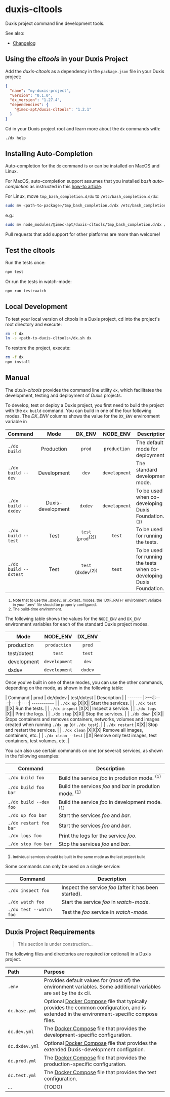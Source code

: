 # duxis-cltools

Duxis project command line development tools.

See also:

- [Changelog](CHANGELOG.md)



## Using the _cltools_ in your Duxis Project

Add the _duxis-cltools_ as a dependency in the `package.json` file in your Duxis project:

```json
{
  "name": "my-duxis-project",
  "version": "0.1.0",
  "dx_version": "1.27.4",
  "dependencies": {
    "@imec-apt/duxis-cltools": "1.2.1"
  }
}
```

Cd in your Duxis project root and learn more about the `dx` commands with:

```bash
./dx help
```



## Installing Auto-Completion

Auto-completion for the `dx` command is or can be installed on MacOS and Linux.

For MacOS, auto-completion support assumes that you installed _bash auto-completion_ as instructed in this [how-to article](https://iminds.atlassian.net/wiki/spaces/developers/pages/83132417).

For Linux, move `tmp_bash_completion.d/dx` to `/etc/bash_completion.d/dx`:

```bash
sudo mv <path-to-package>/tmp_bash_completion.d/dx /etc/bash_completion.d/dx
```

e.g.:

```bash
sudo mv node_modules/@imec-apt/duxis-cltools/tmp_bash_completion.d/dx /etc/bash_completion.d/dx
```

Pull requests that add support for other platforms are more than welcome!



## Test the cltools

Run the tests once:

```bash
npm test
```

Or run the tests in watch-mode:

```bash
npm run test:watch
```



## Local Development

To test your local version of cltools in a Duxis project, cd into the project's root directory and
execute:

```bash
rm -f dx
ln -s <path-to-duxis-cltools>/dx.sh dx
```

To restore the project, execute:

```bash
rm -f dx
npm install
```



## Manual

The _duxis-cltools_ provides the command line utility `dx`, which facilitates the development, testing and deployment of _Duxis_ projects.

To develop, test or deploy a Duxis project, you first need to build the project with the `dx build` command.
You can build in one of the four following modes.
The _DX\_ENV_ columns shows the value for the `DX_ENV` environment variable in

| Command | Mode | DX_ENV | NODE_ENV | Description |
| ------- |:----:|:------:|:------:| ----------- |
| `./dx build` | Production | `prod` | `production` | The default mode for deployment. |
| `./dx build --dev` | Development | `dev` | `development`  | The standard development mode. |
| `./dx build --dxdev` | Duxis-development | `dxdev` | `development`  | To be used when co-developing Duxis Foundation. <sup>(1)</sup> |
| `./dx build --test` | Test | `test` (`prod`<sup>(2)</sub>) | `test` | To be used for running the tests. |
| `./dx build --dxtest` | Test | `test` (`dxdev`<sup>(2)</sub>) | `test` | To be used for running the tests when co-developing Duxis Foundation. |

<small><ol>
  <li>Note that to use the _dxdev_ or _dxtest_ modes, the `DXF_PATH` environment variable in your `.env` file should be properly configured.</li>
  <li>The build-time environment.</li>
</ol></small>

The following table shows the values for the `NODE_ENV` and `DX_ENV` environment variables for each of the standard Duxis project modes.

| Mode | NODE_ENV | DX_ENV |
| ---- |:--------:|:------:|
| production | `production` | `prod` |
| test/dxtest | `test` | `test` |
| development | `development` | `dev` |
| dxdev | `development` | `dxdev` |


Once you've built in one of these modes, you can use the other commands, depending on the mode, as shown in the following table:

| Command | prod | de/dxdev | test/dxtest | Description |
| ------- |:---:|:---:|:---:|:---:| ----------- |
| `./dx up` |X|X|| Start the services. |
| `./dx test` |||X| Run the tests. |
| `./dx inspect` |X|X|| Inspect a service. |
| `./dx logs` |X||| Print the logs. |
| `./dx stop` |X|X|| Stop the services. |
| `./dx down` |X|X|| Stops containers and removes containers, networks, volumes and images created when running `./dx up` (or `./dx test`). |
| `./dx restart` |X|X|| Stop and restart the services. |
| `./dx clean` |X|X|X| Remove all images, containers, etc. |
| `./dx clean --test` |||X| Remove only test images, test containers, test volumes, etc. |

You can also use certain commands on one (or several) services, as shown in the following examples:

| Command | Description |
| ------- | ----------- |
| `./dx build foo` | Build the service _foo_ in prodution mode. <sup>(1)</sup> |
| `./dx build foo bar` | Build the services _foo_ and _bar_ in prodution mode. <sup>(1)</sup> |
| `./dx build --dev foo` | Build the service _foo_ in development mode. <sup>(1)</sup> |
| `./dx up foo bar` | Start the services _foo_ and _bar_. |
| `./dx restart foo bar` | Start the services _foo_ and _bar_. |
| `./dx logs foo` | Print the logs for the service _foo_. |
| `./dx stop foo bar` | Stop the services _foo_ and _bar_. |

<small><ol><li>Individual services should be built in the same mode as the last project build.</li></ol></small>

Some commands can only be used on a single service:

| Command | Description |
| ------- | ----------- |
| `./dx inspect foo` | Inspect the service _foo_ (after it has been started). |
| `./dx watch foo` | Start the service _foo_ in _watch-mode_. |
| `./dx test --watch foo` | Test the _foo_ service in _watch-mode_. |



## Duxis Project Requirements

> This section is under construction...

The following files and directories are required (or optional) in a Duxis project.

| Path | Purpose |
|:---- |:------- |
| `.env` | Provides default values for (most of) the environment variables. Some additional variables are set by the `dx` cli. |
| `dc.base.yml` | Optional [Docker Compose][] file that typically provides the common configuration, and is extended in the environment-specific compose files. |
| `dc.dev.yml` | The [Docker Compose][] file that provides the development-specific configuration. |
| `dc.dxdev.yml` | Optional [Docker Compose][] file that provides the extended Duxis-development configation. |
| `dc.prod.yml` | The [Docker Compose][] file that provides the production-specific configuration. |
| `dc.test.yml` | The [Docker Compose][] file that provides the test configuration. |
| ... | (TODO) |




[Docker Compose]: https://docs.docker.com/compose/
[Mocha]: https://mochajs.org

